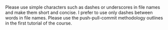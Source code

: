Please use simple characters such as dashes or underscores in file names and make them short and concise.
I prefer to use only dashes between words in file names.
Please use the push-pull-commit methodology outlines in the first tutorial of the course.
